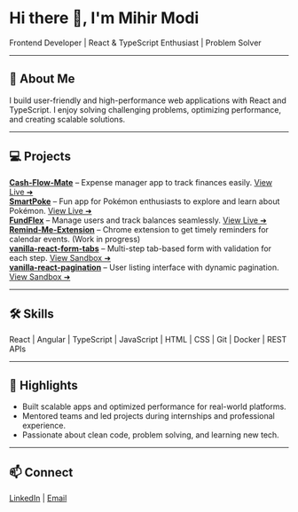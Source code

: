 # Hi there 👋, I'm Mihir Modi  
Frontend Developer | React & TypeScript Enthusiast | Problem Solver  

---

## 🚀 About Me
I build user-friendly and high-performance web applications with React and TypeScript. I enjoy solving challenging problems, optimizing performance, and creating scalable solutions.  

---

## 💻 Projects

**[Cash-Flow-Mate](https://github.com/MihirModi14/Cash-Flow-Mate)** – Expense manager app to track finances easily. [View Live ➜](https://cashflowmate.netlify.app/)  
**[SmartPoke](https://github.com/MihirModi14/SmartPoke)** – Fun app for Pokémon enthusiasts to explore and learn about Pokémon. [View Live ➜](https://smartpoke.netlify.app/)  
**[FundFlex](https://github.com/MihirModi14/FundFlex)** – Manage users and track balances seamlessly. [View Live ➜](https://fundflex.netlify.app/)  
**[Remind-Me-Extension](https://github.com/MihirModi14/Remind-Me-Extension)** – Chrome extension to get timely reminders for calendar events. (Work in progress)    
**[vanilla-react-form-tabs](https://github.com/MihirModi14/vanilla-react-form-tabs)** – Multi-step tab-based form with validation for each step. [View Sandbox ➜](https://codesandbox.io/p/github/MihirModi14/vanilla-react-form-tabs)  
**[vanilla-react-pagination](https://github.com/MihirModi14/vanilla-react-pagination)** – User listing interface with dynamic pagination. [View Sandbox ➜](https://codesandbox.io/p/github/MihirModi14/vanilla-react-pagination)

---

## 🛠 Skills
React | Angular | TypeScript | JavaScript | HTML | CSS | Git | Docker | REST APIs  

---

## 🌟 Highlights
- Built scalable apps and optimized performance for real-world platforms.  
- Mentored teams and led projects during internships and professional experience.  
- Passionate about clean code, problem solving, and learning new tech.  

---

## 📫 Connect
[LinkedIn](https://www.linkedin.com/in/mihirmodi14/) | [Email](mailto:modimihir960@gmail.com)
